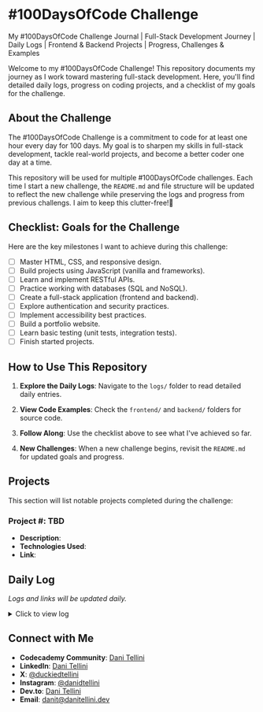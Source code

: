 # #100DaysOfCode Challenge

My #100DaysOfCode Challenge Journal | Full-Stack Development Journey | Daily Logs | Frontend &amp; Backend Projects | Progress, Challenges &amp; Examples

Welcome to my #100DaysOfCode Challenge! This repository documents my journey as I work toward mastering full-stack development. Here, you'll find detailed daily logs, progress on coding projects, and a checklist of my goals for the challenge.

## About the Challenge

The #100DaysOfCode Challenge is a commitment to code for at least one hour every day for 100 days. My goal is to sharpen my skills in full-stack development, tackle real-world projects, and become a better coder one day at a time.

This repository will be used for multiple #100DaysOfCode challenges. Each time I start a new challenge, the `README.md` and file structure will be updated to reflect the new challenge while preserving the logs and progress from previous challengs. I aim to keep this clutter-free!🧹

## Checklist: Goals for the Challenge

Here are the key milestones I want to achieve during this challenge:

- [ ] Master HTML, CSS, and responsive design.
- [ ] Build projects using JavaScript (vanilla and frameworks).
- [ ] Learn and implement RESTful APIs.
- [ ] Practice working with databases (SQL and NoSQL).
- [ ] Create a full-stack application (frontend and backend).
- [ ] Explore authentication and security practices.
- [ ] Implement accessibility best practices.
- [ ] Build a portfolio website.
- [ ] Learn basic testing (unit tests, integration tests).
- [ ] Finish started projects.

## How to Use This Repository

1. **Explore the Daily Logs**:
   Navigate to the `logs/` folder to read detailed daily entries.

2. **View Code Examples**:
   Check the `frontend/` and `backend/` folders for source code.

3. **Follow Along**:
   Use the checklist above to see what I've achieved so far.

4. **New Challenges**:
   When a new challenge begins, revisit the `README.md` for updated goals and progress.

## Projects

This section will list notable projects completed during the challenge:

### Project #: TBD

- **Description**:
- **Technologies Used**:
- **Link**:

## Daily Log

*Logs and links will be updated daily.*

<details>

<summary>Click to view log</summary>

| Day | Date       | Summary                                       | Links                 |
|-----|------------|-----------------------------------------------|-----------------------|
| 1   | 2025-01-01 | Studied JavaScript iterators and began the Colmar Academy Project |  [Log](https://github.com/danitellini/100DaysOfCode/blob/main/logs%2FDay01.md) [Files](https://github.com/danitellini/100DaysOfCode/tree/main/frontend%2FDay01-ColmarAcademy) |
| 2   | 2025-02-01 | Learned JavaScript debugging; no progress on Colmar Academy project | [Log](https://github.com/danitellini/100DaysOfCode/blob/main/logs%2FDay02.md) |
| 3   | 2025-03-01 | Practiced JavaScript methods and objects; began Credit Card Checker project | [Log](https://github.com/danitellini/100DaysOfCode/blob/main/logs%2FDay03.md) |
| 4   | 2025-04-01 | Completed Credit Card Checker and Mysterious Organism projects | [Log](https://github.com/danitellini/100DaysOfCode/blob/main/logs/Day04.md) [Files](https://github.com/danitellini/100DaysOfCode/tree/main/frontend/Day04) |
| 5   | 2025-05-01 | | |
| 6   | 2025-06-01 | | |
| 7   | 2025-07-01 | | |
| 8   | 2025-08-01 | | |
| 9   | 2025-09-01 | | |

</details>

## Connect with Me

- **Codecademy Community**: [Dani Tellini](https://community.codecademy.com/u/8e235244)
- **LinkedIn**: [Dani Tellini](https://www.linkedin.com/in/danitellini)
- **X**: [@duckiedtellini](https://x.com/duckiedtellini)
- **Instagram**: [@danidtellini](https://www.instagram.com/danidtellini)
- **Dev.to**: [Dani Tellini](https://dev.to/danitellini)
- **Email**: [danit@danitellini.dev](mailto:danit@danitellini.dev)
